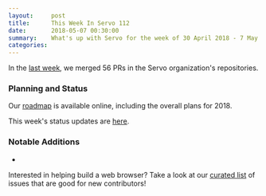 ```yaml
---
layout:     post
title:      This Week In Servo 112
date:       2018-05-07 00:30:00
summary:    What's up with Servo for the week of 30 April 2018 - 7 May 2018
categories:
---
```


In the [last week](https://github.com/pulls?utf8=%E2%9C%93&q=is%3Apr+is%3Amerged+closed%3A2018-04-30..2018-05-07+user%3Aservo+),
we merged 56 PRs in the Servo organization's repositories.

### Planning and Status

Our [roadmap](https://github.com/servo/servo/wiki/Roadmap) is available online, including the overall plans for 2018.

This week's status updates are [here](https://www.standu.ps/project/servo/).

### Notable Additions

- 

Interested in helping build a web browser? Take a look at our [curated list](https://starters.servo.org/) of issues that are good for new contributors!
